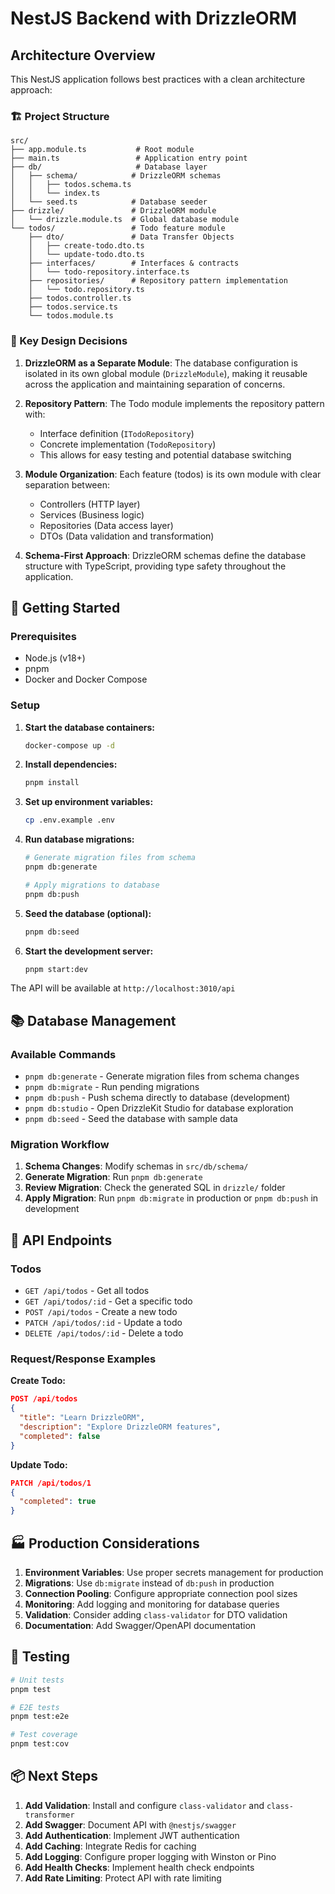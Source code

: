 # NestJS Backend with DrizzleORM

## Architecture Overview

This NestJS application follows best practices with a clean architecture approach:

### 🏗️ Project Structure

```
src/
├── app.module.ts           # Root module
├── main.ts                 # Application entry point
├── db/                     # Database layer
│   ├── schema/            # DrizzleORM schemas
│   │   ├── todos.schema.ts
│   │   └── index.ts
│   └── seed.ts            # Database seeder
├── drizzle/               # DrizzleORM module
│   └── drizzle.module.ts  # Global database module
└── todos/                 # Todo feature module
    ├── dto/               # Data Transfer Objects
    │   ├── create-todo.dto.ts
    │   └── update-todo.dto.ts
    ├── interfaces/        # Interfaces & contracts
    │   └── todo-repository.interface.ts
    ├── repositories/      # Repository pattern implementation
    │   └── todo.repository.ts
    ├── todos.controller.ts
    ├── todos.service.ts
    └── todos.module.ts
```

### 🎯 Key Design Decisions

1. **DrizzleORM as a Separate Module**: The database configuration is isolated in its own global module (`DrizzleModule`), making it reusable across the application and maintaining separation of concerns.

2. **Repository Pattern**: The Todo module implements the repository pattern with:
   - Interface definition (`ITodoRepository`)
   - Concrete implementation (`TodoRepository`)
   - This allows for easy testing and potential database switching

3. **Module Organization**: Each feature (todos) is its own module with clear separation between:
   - Controllers (HTTP layer)
   - Services (Business logic)
   - Repositories (Data access layer)
   - DTOs (Data validation and transformation)

4. **Schema-First Approach**: DrizzleORM schemas define the database structure with TypeScript, providing type safety throughout the application.

## 🚀 Getting Started

### Prerequisites

- Node.js (v18+)
- pnpm
- Docker and Docker Compose

### Setup

1. **Start the database containers:**
   ```bash
   docker-compose up -d
   ```

2. **Install dependencies:**
   ```bash
   pnpm install
   ```

3. **Set up environment variables:**
   ```bash
   cp .env.example .env
   ```

4. **Run database migrations:**
   ```bash
   # Generate migration files from schema
   pnpm db:generate

   # Apply migrations to database
   pnpm db:push
   ```

5. **Seed the database (optional):**
   ```bash
   pnpm db:seed
   ```

6. **Start the development server:**
   ```bash
   pnpm start:dev
   ```

The API will be available at `http://localhost:3010/api`

## 📚 Database Management

### Available Commands

- `pnpm db:generate` - Generate migration files from schema changes
- `pnpm db:migrate` - Run pending migrations
- `pnpm db:push` - Push schema directly to database (development)
- `pnpm db:studio` - Open DrizzleKit Studio for database exploration
- `pnpm db:seed` - Seed the database with sample data

### Migration Workflow

1. **Schema Changes**: Modify schemas in `src/db/schema/`
2. **Generate Migration**: Run `pnpm db:generate`
3. **Review Migration**: Check the generated SQL in `drizzle/` folder
4. **Apply Migration**: Run `pnpm db:migrate` in production or `pnpm db:push` in development

## 🔄 API Endpoints

### Todos

- `GET /api/todos` - Get all todos
- `GET /api/todos/:id` - Get a specific todo
- `POST /api/todos` - Create a new todo
- `PATCH /api/todos/:id` - Update a todo
- `DELETE /api/todos/:id` - Delete a todo

### Request/Response Examples

**Create Todo:**
```json
POST /api/todos
{
  "title": "Learn DrizzleORM",
  "description": "Explore DrizzleORM features",
  "completed": false
}
```

**Update Todo:**
```json
PATCH /api/todos/1
{
  "completed": true
}
```

## 🏭 Production Considerations

1. **Environment Variables**: Use proper secrets management for production
2. **Migrations**: Use `db:migrate` instead of `db:push` in production
3. **Connection Pooling**: Configure appropriate connection pool sizes
4. **Monitoring**: Add logging and monitoring for database queries
5. **Validation**: Consider adding `class-validator` for DTO validation
6. **Documentation**: Add Swagger/OpenAPI documentation

## 🧪 Testing

```bash
# Unit tests
pnpm test

# E2E tests
pnpm test:e2e

# Test coverage
pnpm test:cov
```

## 📦 Next Steps

1. **Add Validation**: Install and configure `class-validator` and `class-transformer`
2. **Add Swagger**: Document API with `@nestjs/swagger`
3. **Add Authentication**: Implement JWT authentication
4. **Add Caching**: Integrate Redis for caching
5. **Add Logging**: Configure proper logging with Winston or Pino
6. **Add Health Checks**: Implement health check endpoints
7. **Add Rate Limiting**: Protect API with rate limiting